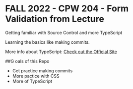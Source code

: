 # FALL 2022 - CPW 204 - Form Validation from Lecture

Getting familiar with Source Control and more TypeScript

Learning the basics like making commits.

More info about TypeScript: [Check out the Official Site](https://www.typescriptlang.org/)

##G oals of this Repo
- Get practice making commits
- More pactice with CSS
- More of TypeScript
